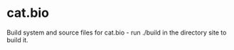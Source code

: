 # cat.bio
Build system and source files for cat.bio - run ./build in the directory site to build it.
